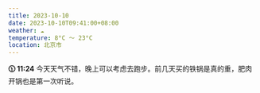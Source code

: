 ```yaml
---
title: 2023-10-10
date: 2023-10-10T09:41:00+08:00
weather: ☁️
temperature: 8°C ～ 23°C
location: 北京市
---
```


**🕦 11:24** 今天天气不错，晚上可以考虑去跑步。前几天买的铁锅是真的重，肥肉开锅也是第一次听说。